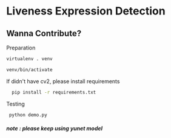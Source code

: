 
# Liveness Expression Detection

## Wanna Contribute?

Preparation

```bash
virtualenv . venv
```
```bash
venv/bin/activate
```
If didn't have cv2, please install requirements

```bash
  pip install -r requirements.txt
```

Testing
```bash
 python demo.py
``` 
##### note : please keep using yunet model